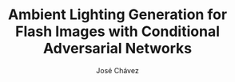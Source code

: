 ---
paperId: 40
author: José Chávez
publicationauthor: Chávez, J.
title: Ambient Lighting Generation for Flash Images with Conditional Adversarial Networks
pdf: Poster_Chavez_Jose.pdf
poster: --
alt: --
type: Poster
topic: FAT
link: --
conference: neurips
year: 2019
tags: neurips-2019
location: Vancouver, Canada
---